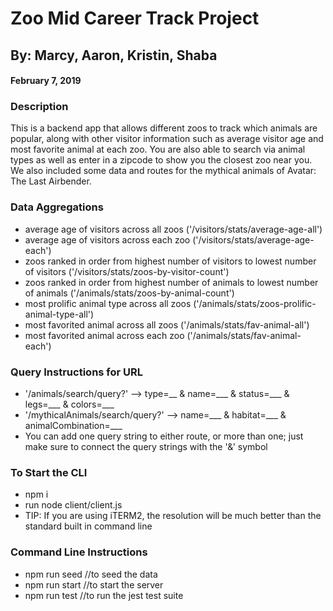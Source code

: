 # Zoo Mid Career Track Project
## By: Marcy, Aaron, Kristin, Shaba
#### February 7, 2019

### Description

This is a backend app that allows different zoos to track which animals are popular, along with other visitor information such as average visitor age and most favorite animal at each zoo. You are also able to search via animal types as well as enter in a zipcode to show you the closest zoo near you. We also included some data and routes for the mythical animals of Avatar: The Last Airbender. 

### Data Aggregations

* average age of visitors across all zoos ('/visitors/stats/average-age-all')
* average age of visitors across each zoo ('/visitors/stats/average-age-each')
* zoos ranked in order from highest number of visitors to lowest number of visitors ('/visitors/stats/zoos-by-visitor-count')
* zoos ranked in order from highest number of animals to lowest number of animals ('/animals/stats/zoos-by-animal-count')
* most prolific animal type across all zoos ('/animals/stats/zoos-prolific-animal-type-all')
* most favorited animal across all zoos ('/animals/stats/fav-animal-all')
* most favorited animal across each zoo ('/animals/stats/fav-animal-each')

### Query Instructions for URL

* '/animals/search/query?' --> type=__ & name=___ & status=___ & legs=___ & colors=___
* '/mythicalAnimals/search/query?' --> name=___ & habitat=___ & animalCombination=___
* You can add one query string to either route, or more than one; just make sure to connect the query strings with the '&' symbol

### To Start the CLI

* npm i
* run node client/client.js
* TIP: If you are using iTERM2, the resolution will be much better than the standard built in command line

### Command Line Instructions

* npm run seed //to seed the data
* npm run start //to start the server
* npm run test //to run the jest test suite
